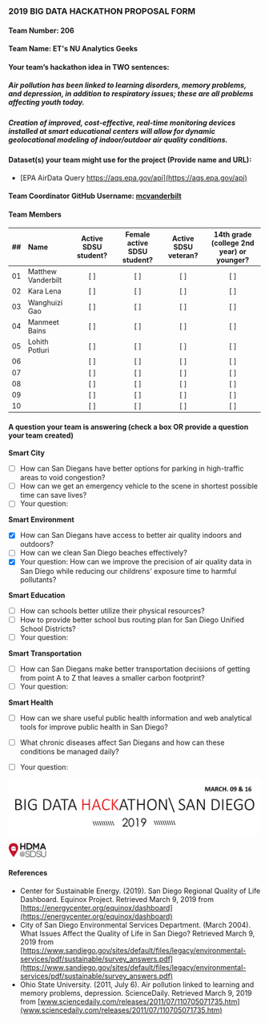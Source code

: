 ### 2019 BIG DATA HACKATHON PROPOSAL FORM

#### Team Number: 206  

#### Team Name: ET's NU Analytics Geeks    
  
#### Your team’s hackathon idea in TWO sentences:
##### Air pollution has been linked to learning disorders, memory problems, and depression, in addition to respiratory issues; these are all problems affecting youth today.
##### Creation of improved, cost-effective, real-time monitoring devices installed at smart educational centers will allow for dynamic geolocational modeling of indoor/outdoor air quality conditions.
  
#### Dataset(s) your team might use for the project (Provide name and URL):
- [EPA AirData Query https://aqs.epa.gov/api](https://aqs.epa.gov/api)

#### Team Coordinator GitHub Username: [mcvanderbilt](https://github.com/mcvanderbilt)

#### Team Members
| ## |        Name         | Active SDSU student? | Female active SDSU student? | Active SDSU veteran? | 14th grade (college 2nd year) or younger? |
| -- | :------------------ |        :---:         |            :---:            |        :---:         |                  :---:                    |
| 01 | Matthew Vanderbilt  |         [ ]          |             [ ]             |         [ ]          |                   [ ]                     |
| 02 | Kara Lena           |         [ ]          |             [ ]             |         [ ]          |                   [ ]                     |
| 03 | Wanghuizi Gao       |         [ ]          |             [ ]             |         [ ]          |                   [ ]                     |
| 04 | Manmeet Bains       |         [ ]          |             [ ]             |         [ ]          |                   [ ]                     |
| 05 | Lohith Potluri      |         [ ]          |             [ ]             |         [ ]          |                   [ ]                     |
| 06 |                     |         [ ]          |             [ ]             |         [ ]          |                   [ ]                     |
| 07 |                     |         [ ]          |             [ ]             |         [ ]          |                   [ ]                     |
| 08 |                     |         [ ]          |             [ ]             |         [ ]          |                   [ ]                     |
| 09 |                     |         [ ]          |             [ ]             |         [ ]          |                   [ ]                     |
| 10 |                     |         [ ]          |             [ ]             |         [ ]          |                   [ ]                     |
  
#### A question your team is answering (check a box OR provide a question your team created)

**Smart City**
- [ ] How can San Diegans have better options for parking in high-traffic areas to void congestion?
- [ ] How can we get an emergency vehicle to the scene in shortest possible time can save lives?
- [ ] Your question:

**Smart Environment**
- [x] How can San Diegans have access to better air quality indoors and outdoors?
- [ ] How can we clean San Diego beaches effectively?
- [x] Your question: How can we improve the precision of air quality data in San Diego while reducing our childrens' exposure time to harmful pollutants?

**Smart Education** 
- [ ] How can schools better utilize their physical resources?
- [ ] How to provide better school bus routing plan for San Diego Unified School Districts?
- [ ] Your question:

**Smart Transportation**
- [ ] How can San Diegans make better transportation decisions of getting from point A to Z that leaves a smaller carbon footprint?
- [ ] Your question:

**Smart Health**
- [ ] How can we share useful public health information and web analytical tools for improve public health in San Diego?
- [ ] What chronic diseases affect San Diegans and how can these conditions be managed daily?
- [ ] Your question:


![bigdatahackathon4sd](https://github.com/BigDataForSanDiego/00-Proposal-Templates/blob/master/img/big_data_2019.jpg "Big Data Hackathon for San Diego 2019")  

<img height="15%" width="15%" alt="hdma" src="https://github.com/BigDataForSanDiego/00-Proposal-Templates/blob/master/img/hdma2.png"> 

#### References
* Center for Sustainable Energy. (2019). San Diego Regional Quality of Life Dashboard. Equinox Project. Retrieved March 9, 2019 from [https://energycenter.org/equinox/dashboard](https://energycenter.org/equinox/dashboard)
* City of San Diego Environmental Services Department. (March 2004). What Issues Affect the Quality of Life in San Diego? Retrieved March 9, 2019 from [https://www.sandiego.gov/sites/default/files/legacy/environmental-services/pdf/sustainable/survey_answers.pdf](https://www.sandiego.gov/sites/default/files/legacy/environmental-services/pdf/sustainable/survey_answers.pdf)
* Ohio State University. (2011, July 6). Air pollution linked to learning and memory problems, depression. ScienceDaily. Retrieved March 9, 2019 from [www.sciencedaily.com/releases/2011/07/110705071735.htm](www.sciencedaily.com/releases/2011/07/110705071735.htm)